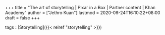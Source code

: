 +++
title = "The art of storytelling | Pixar in a Box | Partner content | Khan Academy"
author = ["Jethro Kuan"]
lastmod = 2020-06-24T16:10:22+08:00
draft = false
+++

tags
: [Storytelling]({{< relref "storytelling" >}})

